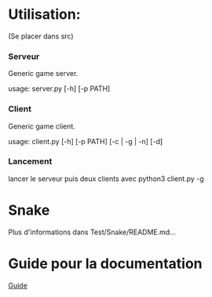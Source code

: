 # Utilisation:
(Se placer dans src)

### Serveur
Generic game server.

usage: server.py [-h] [-p PATH]

### Client
Generic game client.

usage: client.py [-h] [-p PATH] [-c | -g | -n] [-d]

### Lancement
lancer le serveur puis deux clients avec python3 client.py -g


# Snake

Plus d'informations dans Test/Snake/README.md...



# Guide pour la documentation
[Guide](https://github.com/mkRPGDev/mkRPG/raw/gh-pages/doc.pdf)
